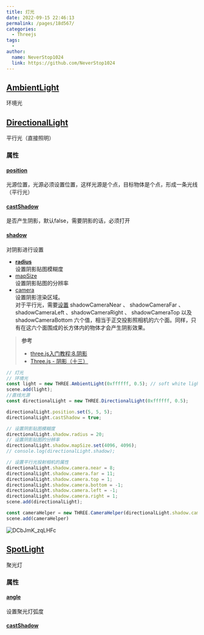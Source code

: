 ```yaml
---
title: 灯光
date: 2022-09-15 22:46:13
permalink: /pages/18d567/
categories:
  - Threejs
tags:
  - 
author: 
  name: NeverStop1024
  link: https://github.com/NeverStop1024
---
```

## [AmbientLight](https://threejs.org/docs/index.html#api/zh/lights/AmbientLight)
环境光
## [DirectionalLight](https://threejs.org/docs/index.html#api/zh/lights/DirectionalLight)
平行光（直接照明）

### 属性
#### [position](https://threejs.org/docs/index.html#api/zh/core/Object3D.position)
光源位置，光源必须设置位置，这样光源是个点，目标物体是个点，形成一条光线（平行光）
#### [castShadow](https://threejs.org/docs/index.html?q=DirectionalLight#api/zh/lights/DirectionalLight.castShadow)
是否产生阴影，默认false，需要阴影的话，必须打开
#### [shadow](https://threejs.org/docs/index.html?q=DirectionalLight#api/zh/lights/DirectionalLight.shadow)
对阴影进行设置
* **[radius](https://threejs.org/docs/index.html?q=DirectionalLight#api/zh/lights/shadows/LightShadow.radius)**  
设置阴影贴图模糊度
* [mapSize](https://threejs.org/docs/index.html?q=DirectionalLight#api/zh/lights/shadows/LightShadow.mapSize)  
设置阴影贴图的分辨率
* [camera](https://threejs.org/docs/index.html?q=DirectionalLight#api/zh/lights/shadows/LightShadow.camera)  
设置阴影渲染区域。  
对于平行光，需要[设置](https://threejs.org/docs/index.html#api/zh/lights/shadows/DirectionalLightShadow) shadowCameraNear 、 shadowCameraFar 、 shadowCameraLeft 、shadowCameraRight 、 shadowCameraTop 以及 shadowCameraBottom 六个值，相当于正交投影照相机的六个面。同样，只有在这六个面围成的长方体内的物体才会产生阴影效果。  
> **参考**
> * [three.js入门教程:8.阴影](http://ourjs.com/wiki/view/three/8.%E9%98%B4%E5%BD%B1)
> * [Three.js - 阴影（十三）](https://blog.csdn.net/yy729851376/article/details/124421570)


```javascript
// 灯光
// 环境光
const light = new THREE.AmbientLight(0xffffff, 0.5); // soft white light
scene.add(light);
//直线光源
const directionalLight = new THREE.DirectionalLight(0xffffff, 0.5);

directionalLight.position.set(5, 5, 5);
directionalLight.castShadow = true;

// 设置阴影贴图模糊度
directionalLight.shadow.radius = 20;
// 设置阴影贴图的分辨率
directionalLight.shadow.mapSize.set(4096, 4096);
// console.log(directionalLight.shadow);

// 设置平行光投射相机的属性
directionalLight.shadow.camera.near = 8;
directionalLight.shadow.camera.far = 11;
directionalLight.shadow.camera.top = 1;
directionalLight.shadow.camera.bottom = -1;
directionalLight.shadow.camera.left = -1;
directionalLight.shadow.camera.right = 1;
scene.add(directionalLight);

const cameraHelper = new THREE.CameraHelper(directionalLight.shadow.camera)
scene.add(cameraHelper)
```
![DCbJmK_zqLHFc](https://cdn.jsdelivr.net/gh/NeverStop1024/images-store@main/blog/DCbJmK_zqLHFc.png)

## [SpotLight](https://threejs.org/docs/index.html#api/zh/lights/SpotLight)
聚光灯
### 属性
#### [angle](https://threejs.org/docs/index.html#api/zh/lights/SpotLight.angle)
设置聚光灯弧度
#### [castShadow](https://threejs.org/docs/index.html#api/zh/lights/SpotLight.castShadow)